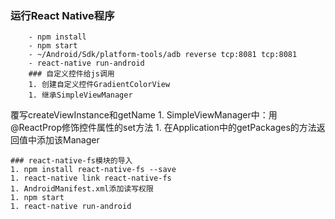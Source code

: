 ### 运行React Native程序
        - npm install
        - npm start
        - ~/Android/Sdk/platform-tools/adb reverse tcp:8081 tcp:8081
        - react-native run-android
        ### 自定义控件给js调用
        1. 创建自定义控件GradientColorView
        1. 继承SimpleViewManager
<GradientColorView>覆写createViewInstance和getName
    1. SimpleViewManager中：用@ReactProp修饰控件属性的set方法
    1. 在Application中的getPackages的方法返回值中添加该Manager

    ### react-native-fs模块的导入
    1. npm install react-native-fs --save
    1. react-native link react-native-fs
    1. AndroidManifest.xml添加读写权限
    1. npm start
    1. react-native run-android